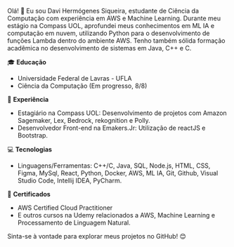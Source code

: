 Olá! 👋 Eu sou Davi Hermógenes Siqueira, estudante de Ciência da Computação com experiência em AWS e Machine Learning. Durante meu estágio na Compass UOL, aprofundei meus conhecimentos em ML IA e computação em nuvem, utilizando Python para o desenvolvimento de funções Lambda dentro do ambiente AWS. Tenho também sólida formação acadêmica no desenvolvimento de sistemas em Java, C++ e C.

🎓 **Educação**

- Universidade Federal de Lavras - UFLA
- Ciência da Computação (Em progresso, 8/8)

💼 **Experiência**

- Estagiário na Compass UOL: Desenvolvimento de projetos com Amazon Sagemaker, Lex, Bedrock, rekognition e Polly.
- Desenvolvedor Front-end na Emakers.Jr: Utilização de reactJS e Bootstrap.


💻 **Tecnologias**

- Linguagens/Ferramentas: C++/C, Java, SQL, Node.js, HTML, CSS, Figma, MySql, React, Python, Docker, AWS, ML IA, Git, Github, Visual Studio Code, Intellij IDEA, PyCharm.

🏅 **Certificados**

- AWS Certified Cloud Practitioner
- E outros cursos na Udemy relacionados a AWS, Machine Learning e Processamento de Linguagem Natural.


Sinta-se à vontade para explorar meus projetos no GitHub! 😊
